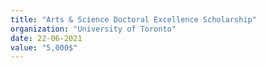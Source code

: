 ```yaml
---
title: "Arts & Science Doctoral Excellence Scholarship"
organization: "University of Toronto"
date: 22-06-2021
value: "5,000$"
---
```

